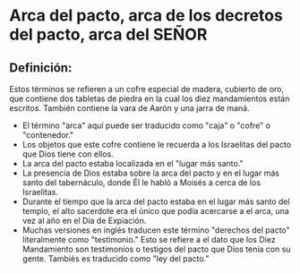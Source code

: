 # Arca del pacto, arca de los decretos del pacto, arca del SEÑOR

## Definición: 

Estos términos se refieren a un cofre especial de madera, cubierto de oro, que contiene dos tabletas de piedra en la cual los diez mandamientos están escritos. También contiene la vara de Aarón y una jarra de maná.

* El término "arca" aquí puede ser traducido como "caja" o "cofre" o "contenedor."
* Los objetos que este cofre contiene le recuerda a los Israelitas del pacto que Dios tiene con ellos.
* La arca del pacto estaba localizada en el "lugar más santo."
* La presencia de Dios estaba sobre la arca del pacto y en el lugar más santo del tabernáculo, donde Él le habló a Moisés a cerca de los Israelitas.
* Durante el tiempo que la arca del pacto estaba en el lugar más santo del templo, el alto sacerdote era el único que podía acercarse a el arca, una vez al año en el Día de Expiación.
* Muchas versiones en inglés traducen este término "derechos del pacto" literalmente como "testimonio." Esto se refiere a el dato que los Diez Mandamiento son testimonios o testigos del pacto que Dios tenía con su gente. Tambiés es traducido como "ley del pacto."

